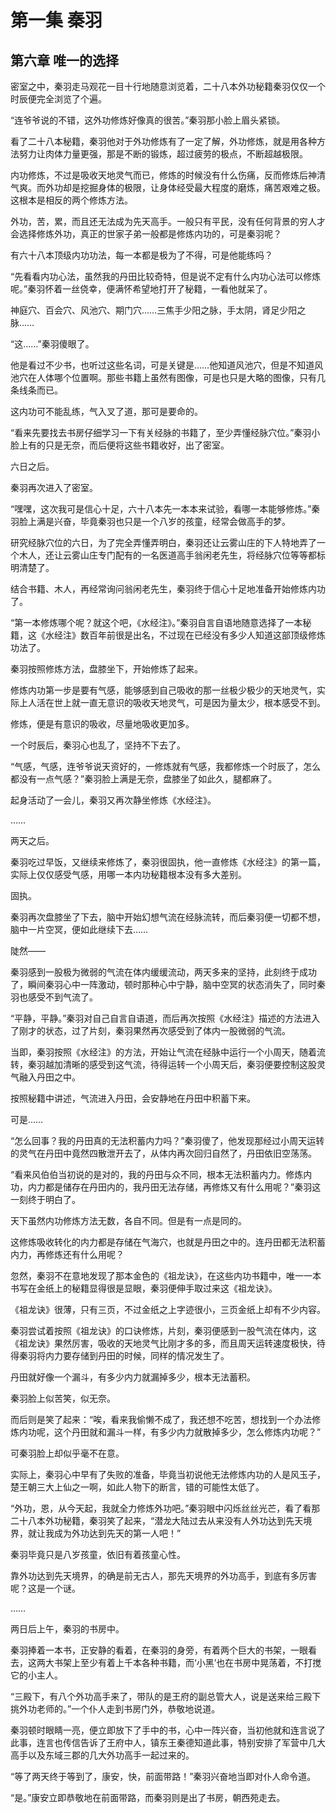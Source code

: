 # 第一集 秦羽

## 第六章 唯一的选择

密室之中，秦羽走马观花一目十行地随意浏览着，二十八本外功秘籍秦羽仅仅一个时辰便完全浏览了个遍。

“连爷爷说的不错，这外功修炼好像真的很苦。”秦羽那小脸上眉头紧锁。

看了二十八本秘籍，秦羽他对于外功修炼有了一定了解，外功修炼，就是用各种方法努力让肉体力量更强，那是不断的锻炼，超过疲劳的极点，不断超越极限。

内功修炼，不过是吸收天地灵气而已，修炼的时候没有什么伤痛，反而修炼后神清气爽。而外功却是挖掘身体的极限，让身体经受最大程度的磨炼，痛苦艰难之极。这根本是相反的两个修炼方法。

外功，苦，累，而且还无法成为先天高手。一般只有平民，没有任何背景的穷人才会选择修炼外功，真正的世家子弟一般都是修炼内功的，可是秦羽呢？

有六十八本顶级内功功法，每一本都是极为了不得，可是他能练吗？

“先看看内功心法，虽然我的丹田比较奇特，但是说不定有什么内功心法可以修炼呢。”秦羽怀着一丝侥幸，便满怀希望地打开了秘籍，一看他就呆了。

神庭穴、百会穴、风池穴、期门穴……三焦手少阳之脉，手太阴，肾足少阳之脉……

“这……”秦羽傻眼了。

他是看过不少书，也听过这些名词，可是关键是……他知道风池穴，但是不知道风池穴在人体哪个位置啊。那些书籍上虽然有图像，可是也只是大略的图像，只有几条线条而已。

这内功可不能乱练，气入叉了道，那可是要命的。

“看来先要找去书房仔细学习一下有关经脉的书籍了，至少弄懂经脉穴位。”秦羽小脸上有的只是无奈，而后便将这些书籍收好，出了密室。

六日之后。

秦羽再次进入了密室。

“嘿嘿，这次我可是信心十足，六十八本先一本本来试验，看哪一本能够修炼。”秦羽脸上满是兴奋，毕竟秦羽也只是一个八岁的孩童，经常会做高手的梦。

研究经脉穴位的六日，为了完全弄懂弄明白，秦羽还让云雾山庄的下人特地弄了一个木人，还让云雾山庄专门配有的一名医道高手翁闲老先生，将经脉穴位等等都标明清楚了。

结合书籍、木人，再经常询问翁闲老先生，秦羽终于信心十足地准备开始修炼内功了。

“第一本修炼哪个呢？就这个吧，《水经注》。”秦羽自言自语地随意选择了一本秘籍，这《水经注》数百年前很是出名，不过现在已经没有多少人知道这部顶级修炼功法了。

秦羽按照修炼方法，盘膝坐下，开始修炼了起来。

修炼内功第一步是要有气感，能够感到自己吸收的那一丝极少极少的天地灵气，实际上人活在世上就一直无意识的吸收天地灵气，可是因为量太少，根本感受不到。

修炼，便是有意识的吸收，尽量地吸收更加多。

一个时辰后，秦羽心也乱了，坚持不下去了。

“气感，气感，连爷爷说天资好的，一修炼就有气感，我都修炼一个时辰了，怎么都没有一点气感？”秦羽脸上满是无奈，盘膝坐了如此久，腿都麻了。

起身活动了一会儿，秦羽又再次静坐修炼《水经注》。

……

两天之后。

秦羽吃过早饭，又继续来修炼了，秦羽很固执，他一直修炼《水经注》的第一篇，实际上仅仅感受气感，用哪一本内功秘籍根本没有多大差别。

固执。

秦羽再次盘膝坐了下去，脑中开始幻想气流在经脉流转，而后秦羽便一切都不想，脑中一片空冥，便如此继续下去……

陡然——

秦羽感到一股极为微弱的气流在体内缓缓流动，两天多来的坚持，此刻终于成功了，瞬间秦羽心中一阵激动，顿时那种心中宁静，脑中空冥的状态消失了，同时秦羽也感受不到气流了。

“平静，平静。”秦羽对自己自言自语道，而后再次按照《水经注》描述的方法进入了刚才的状态，过了片刻，秦羽果然再次感受到了体内一股微弱的气流。

当即，秦羽按照《水经注》的方法，开始让气流在经脉中运行一个小周天，随着流转，秦羽越加清晰的感受到这气流，待得运转一个小周天后，秦羽便要控制这股灵气融入丹田之中。

按照秘籍中讲述，气流进入丹田，会安静地在丹田中积蓄下来。

可是……

“怎么回事？我的丹田真的无法积蓄内力吗？”秦羽傻了，他发现那经过小周天运转的灵气在丹田中竟然四散泄开去了，从体内再次回归自然了，丹田依旧空荡荡。

“看来风伯伯当初说的是对的，我的丹田与众不同，根本无法积蓄内力。修炼内功，内力都是储存在丹田内的，我丹田无法存储，再修炼又有什么用呢？”秦羽这一刻终于明白了。

天下虽然内功修炼方法无数，各自不同。但是有一点是同的。

这修炼吸收转化的内力都是存储在气海穴，也就是丹田之中的。连丹田都无法积蓄内力，再修炼还有什么用呢？

忽然，秦羽不在意地发现了那本金色的《祖龙诀》，在这些内功书籍中，唯一一本书写在金纸上的秘籍显得很是显眼，秦羽便伸手取过来这《祖龙诀》。

《祖龙诀》很薄，只有三页，不过金纸之上字迹很小，三页金纸上却有不少内容。

秦羽尝试着按照《祖龙诀》的口诀修炼，片刻，秦羽便感到一股气流在体内，这《祖龙诀》果然厉害，吸收的天地灵气比刚才多的多，而且周天运转速度极快，待得秦羽将内力要存储到丹田的时候，同样的情况发生了。

丹田就好像一个漏斗，有多少内力就漏掉多少，根本无法蓄积。

秦羽脸上似苦笑，似无奈。

而后则是笑了起来：“唉，看来我偷懒不成了，我还想不吃苦，想找到一个办法修炼内功呢，这个丹田就和漏斗一样，有多少内力就散掉多少，怎么修炼内功呢？”

可秦羽脸上却似乎毫不在意。

实际上，秦羽心中早有了失败的准备，毕竟当初说他无法修炼内功的人是风玉子，楚王朝三大上仙之一啊，如此人物下的断言，错的可能性太低了。

“外功，恩，从今天起，我就全力修炼外功吧。”秦羽眼中闪烁丝丝光芒，看了看那二十八本外功秘籍，秦羽笑了起来，“潜龙大陆过去从来没有人外功达到先天境界，就让我成为外功达到先天的第一人吧！”

秦羽毕竟只是八岁孩童，依旧有着孩童心性。

靠外功达到先天境界，的确是前无古人，那先天境界的外功高手，到底有多厉害呢？这是一个谜。

……

两日后上午，秦羽的书房中。

秦羽捧着一本书，正安静的看着，在秦羽的身旁，有着两个巨大的书架，一眼看去，这两大书架上至少有着上千本各种书籍，而‘小黑’也在书房中晃荡着，不打搅它的小主人。

“三殿下，有八个外功高手来了，带队的是王府的副总管大人，说是送来给三殿下挑外功老师的。”一个仆人走到书房门外，恭敬地说道。

秦羽顿时眼睛一亮，便立即放下了手中的书，心中一阵兴奋，当初他就和连言说了此事，连言也传信告诉了王府中人，镇东王秦德知道此事，特别安排了军营中几大高手以及东域三郡的几大外功高手一起过来的。

“等了两天终于等到了，康安，快，前面带路！”秦羽兴奋地当即对仆人命令道。

“是。”康安立即恭敬地在前面带路，而秦羽则是出了书房，朝西苑走去。
